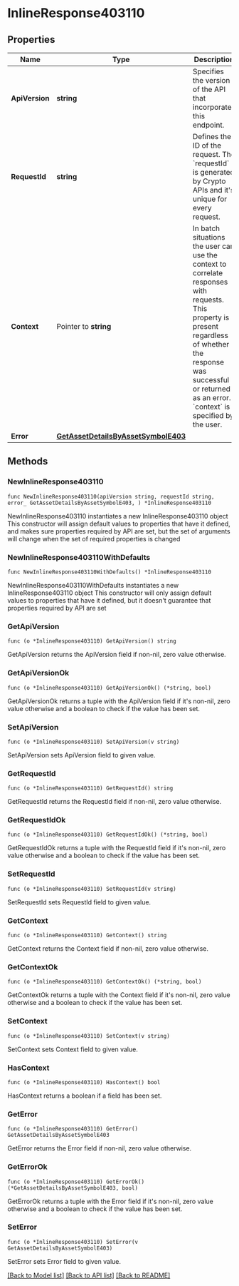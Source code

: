 # InlineResponse403110

## Properties

Name | Type | Description | Notes
------------ | ------------- | ------------- | -------------
**ApiVersion** | **string** | Specifies the version of the API that incorporates this endpoint. | 
**RequestId** | **string** | Defines the ID of the request. The &#x60;requestId&#x60; is generated by Crypto APIs and it&#39;s unique for every request. | 
**Context** | Pointer to **string** | In batch situations the user can use the context to correlate responses with requests. This property is present regardless of whether the response was successful or returned as an error. &#x60;context&#x60; is specified by the user. | [optional] 
**Error** | [**GetAssetDetailsByAssetSymbolE403**](GetAssetDetailsByAssetSymbolE403.md) |  | 

## Methods

### NewInlineResponse403110

`func NewInlineResponse403110(apiVersion string, requestId string, error_ GetAssetDetailsByAssetSymbolE403, ) *InlineResponse403110`

NewInlineResponse403110 instantiates a new InlineResponse403110 object
This constructor will assign default values to properties that have it defined,
and makes sure properties required by API are set, but the set of arguments
will change when the set of required properties is changed

### NewInlineResponse403110WithDefaults

`func NewInlineResponse403110WithDefaults() *InlineResponse403110`

NewInlineResponse403110WithDefaults instantiates a new InlineResponse403110 object
This constructor will only assign default values to properties that have it defined,
but it doesn't guarantee that properties required by API are set

### GetApiVersion

`func (o *InlineResponse403110) GetApiVersion() string`

GetApiVersion returns the ApiVersion field if non-nil, zero value otherwise.

### GetApiVersionOk

`func (o *InlineResponse403110) GetApiVersionOk() (*string, bool)`

GetApiVersionOk returns a tuple with the ApiVersion field if it's non-nil, zero value otherwise
and a boolean to check if the value has been set.

### SetApiVersion

`func (o *InlineResponse403110) SetApiVersion(v string)`

SetApiVersion sets ApiVersion field to given value.


### GetRequestId

`func (o *InlineResponse403110) GetRequestId() string`

GetRequestId returns the RequestId field if non-nil, zero value otherwise.

### GetRequestIdOk

`func (o *InlineResponse403110) GetRequestIdOk() (*string, bool)`

GetRequestIdOk returns a tuple with the RequestId field if it's non-nil, zero value otherwise
and a boolean to check if the value has been set.

### SetRequestId

`func (o *InlineResponse403110) SetRequestId(v string)`

SetRequestId sets RequestId field to given value.


### GetContext

`func (o *InlineResponse403110) GetContext() string`

GetContext returns the Context field if non-nil, zero value otherwise.

### GetContextOk

`func (o *InlineResponse403110) GetContextOk() (*string, bool)`

GetContextOk returns a tuple with the Context field if it's non-nil, zero value otherwise
and a boolean to check if the value has been set.

### SetContext

`func (o *InlineResponse403110) SetContext(v string)`

SetContext sets Context field to given value.

### HasContext

`func (o *InlineResponse403110) HasContext() bool`

HasContext returns a boolean if a field has been set.

### GetError

`func (o *InlineResponse403110) GetError() GetAssetDetailsByAssetSymbolE403`

GetError returns the Error field if non-nil, zero value otherwise.

### GetErrorOk

`func (o *InlineResponse403110) GetErrorOk() (*GetAssetDetailsByAssetSymbolE403, bool)`

GetErrorOk returns a tuple with the Error field if it's non-nil, zero value otherwise
and a boolean to check if the value has been set.

### SetError

`func (o *InlineResponse403110) SetError(v GetAssetDetailsByAssetSymbolE403)`

SetError sets Error field to given value.



[[Back to Model list]](../README.md#documentation-for-models) [[Back to API list]](../README.md#documentation-for-api-endpoints) [[Back to README]](../README.md)



